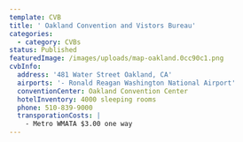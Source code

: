 ```yaml
---
template: CVB
title: ' Oakland Convention and Vistors Bureau'
categories:
  - category: CVBs
status: Published
featuredImage: /images/uploads/map-oakland.0cc90c1.png
cvbInfo:
  address: '481 Water Street Oakland, CA'
  airports: '- Ronald Reagan Washington National Airport'
  conventionCenter: Oakland Convention Center
  hotelInventory: 4000 sleeping rooms
  phone: 510-839-9000
  transporationCosts: |
    - Metro WMATA $3.00 one way
---
```

